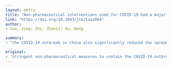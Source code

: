 ```yaml
---
layout: entry
title: "Non-pharmaceutical interventions used for COVID-19 had a major impact on reducing influenza in China in 2020"
link: "https://doi.org/10.1093/jtm/taaa064"
author:
- Sun, Jing; Shi, Zhanli; Xu, Hong

summary:
- "the COVID-19 outbreak in China also significantly reduced the spread of influenza in the winter season 2020. Stringent non-pharmaceutical measures to contain the outbreak also reduced influenza spread. reducing influenza spread in the Winter season 2020 also reduced. influenza in winter season. also reduced the spreading of influenza. the winter. year 2020 is expected to fall."

original:
- "Stringent non-pharmaceutical measures to contain the COVID-19 outbreak in China also significantly reduced the spread of influenza in the winter season 2020."
---
```


